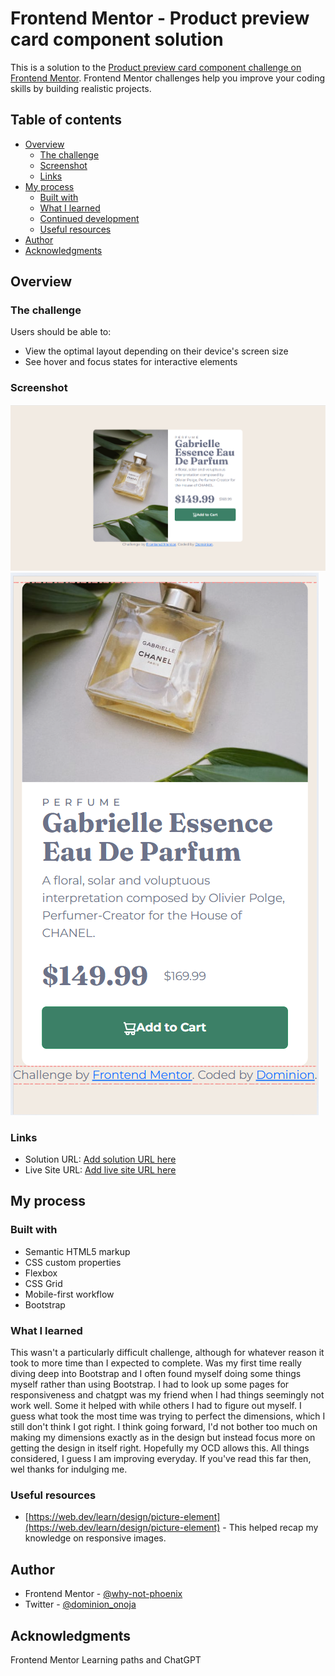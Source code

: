 # Frontend Mentor - Product preview card component solution

This is a solution to the [Product preview card component challenge on Frontend Mentor](https://www.frontendmentor.io/challenges/product-preview-card-component-GO7UmttRfa). Frontend Mentor challenges help you improve your coding skills by building realistic projects. 

## Table of contents

- [Overview](#overview)
  - [The challenge](#the-challenge)
  - [Screenshot](#screenshot)
  - [Links](#links)
- [My process](#my-process)
  - [Built with](#built-with)
  - [What I learned](#what-i-learned)
  - [Continued development](#continued-development)
  - [Useful resources](#useful-resources)
- [Author](#author)
- [Acknowledgments](#acknowledgments)

## Overview

### The challenge

Users should be able to:

- View the optimal layout depending on their device's screen size
- See hover and focus states for interactive elements

### Screenshot

![](./design/screenshot1.png)
![](./design/screenshot2.png)

### Links

- Solution URL: [Add solution URL here](https://your-solution-url.com)
- Live Site URL: [Add live site URL here](https://your-live-site-url.com)

## My process

### Built with

- Semantic HTML5 markup
- CSS custom properties
- Flexbox
- CSS Grid
- Mobile-first workflow
- Bootstrap

### What I learned

This wasn't a particularly difficult challenge, although for whatever reason it took to more time than I expected to complete. Was my first time really diving deep into Bootstrap and I often found myself doing some things myself rather than using Bootstrap. I had to look up some pages for responsiveness and chatgpt was my friend when I had things seemingly not work well. Some it helped with while others I had to figure out myself.
I guess what took the most time was trying to perfect the dimensions, which I still don't think I got right. I think going forward, I'd not bother too much on making my dimensions exactly as in the design but instead focus more on getting the design in itself right. Hopefully my OCD allows this.
All things considered, I guess I am improving everyday.
If you've read this far then, wel thanks for indulging me.

### Useful resources

- [https://web.dev/learn/design/picture-element](https://web.dev/learn/design/picture-element) - This helped recap my knowledge on responsive images.

## Author

- Frontend Mentor - [@why-not-phoenix](https://www.frontendmentor.io/profile/why-not-phoenix)
- Twitter - [@dominion_onoja](https://x.com/dominion_onoja?t=RAWgmHy3YlUySDiPDnZS2g&s=09)

## Acknowledgments

Frontend Mentor Learning paths and ChatGPT
